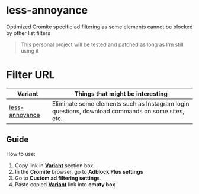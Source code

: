 # less-annoyance
Optimized Cromite specific ad filtering as some elements cannot be blocked by other list filters
>This personal project will be tested and patched as long as I'm still using it

# Filter URL
| Variant | Things that might be interesting |
| ------ | ------|
[less-annoyance](https://raw.githubusercontent.com/ahoyaw/less-annoyance/main/less-annoyance.txt) | Eliminate some elements such as Instagram login questions, download commands on some sites, etc.

## Guide
How to use:
1. Copy link in **[Variant](https://github.com/ahoyaw/less-annoyance#filter-url)** section box.
2. In the **Cromite** browser, go to **Adblock Plus settings**
3. Go to **Custom ad filtering settings**.
4. Paste copied **[Variant](https://github.com/ahoyaw/less-annoyance#filters-url)** link into **empty box**
